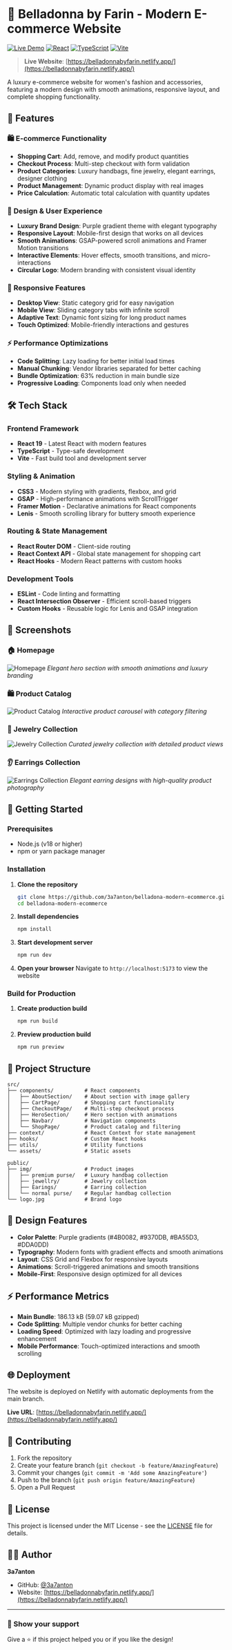 # 🌸 Belladonna by Farin - Modern E-commerce Website

[![Live Demo](https://img.shields.io/badge/Live%20Demo-Visit%20Site-purple?style=for-the-badge)](https://belladonnabyfarin.netlify.app/)
[![React](https://img.shields.io/badge/React-19-blue?style=for-the-badge&logo=react)](https://reactjs.org/)
[![TypeScript](https://img.shields.io/badge/TypeScript-5.6-blue?style=for-the-badge&logo=typescript)](https://www.typescriptlang.org/)
[![Vite](https://img.shields.io/badge/Vite-7.0-green?style=for-the-badge&logo=vite)](https://vitejs.dev/)

> **Live Website**: [https://belladonnabyfarin.netlify.app/](https://belladonnabyfarin.netlify.app/)

A luxury e-commerce website for women's fashion and accessories, featuring a modern design with smooth animations, responsive layout, and complete shopping functionality.

## 🎯 Features

### 🛍️ **E-commerce Functionality**
- **Shopping Cart**: Add, remove, and modify product quantities
- **Checkout Process**: Multi-step checkout with form validation
- **Product Categories**: Luxury handbags, fine jewelry, elegant earrings, designer clothing
- **Product Management**: Dynamic product display with real images
- **Price Calculation**: Automatic total calculation with quantity updates

### 🎨 **Design & User Experience**
- **Luxury Brand Design**: Purple gradient theme with elegant typography
- **Responsive Layout**: Mobile-first design that works on all devices
- **Smooth Animations**: GSAP-powered scroll animations and Framer Motion transitions
- **Interactive Elements**: Hover effects, smooth transitions, and micro-interactions
- **Circular Logo**: Modern branding with consistent visual identity

### 📱 **Responsive Features**
- **Desktop View**: Static category grid for easy navigation
- **Mobile View**: Sliding category tabs with infinite scroll
- **Adaptive Text**: Dynamic font sizing for long product names
- **Touch Optimized**: Mobile-friendly interactions and gestures

### ⚡ **Performance Optimizations**
- **Code Splitting**: Lazy loading for better initial load times
- **Manual Chunking**: Vendor libraries separated for better caching
- **Bundle Optimization**: 63% reduction in main bundle size
- **Progressive Loading**: Components load only when needed

## 🛠️ Tech Stack

### **Frontend Framework**
- **React 19** - Latest React with modern features
- **TypeScript** - Type-safe development
- **Vite** - Fast build tool and development server

### **Styling & Animation**
- **CSS3** - Modern styling with gradients, flexbox, and grid
- **GSAP** - High-performance animations with ScrollTrigger
- **Framer Motion** - Declarative animations for React components
- **Lenis** - Smooth scrolling library for buttery smooth experience

### **Routing & State Management**
- **React Router DOM** - Client-side routing
- **React Context API** - Global state management for shopping cart
- **React Hooks** - Modern React patterns with custom hooks

### **Development Tools**
- **ESLint** - Code linting and formatting
- **React Intersection Observer** - Efficient scroll-based triggers
- **Custom Hooks** - Reusable logic for Lenis and GSAP integration

## 📸 Screenshots

### 🏠 Homepage
![Homepage](https://github.com/3a7anton/belladona-modern-ecommerce/blob/main/public/img/premium%20purse/476211247_479415401887020_2184385406340683444_n.jpg)
*Elegant hero section with smooth animations and luxury branding*

### 🛍️ Product Catalog
![Product Catalog](https://github.com/3a7anton/belladona-modern-ecommerce/blob/main/public/img/premium%20purse/476128949_478758638619363_1814056878435439930_n.jpg)
*Interactive product carousel with category filtering*

### 💍 Jewelry Collection
![Jewelry Collection](https://github.com/3a7anton/belladona-modern-ecommerce/blob/main/public/img/jewellry/472849920_461536917008202_880367910907139364_n.jpg)
*Curated jewelry collection with detailed product views*

### 👂 Earrings Collection
![Earrings Collection](https://github.com/3a7anton/belladona-modern-ecommerce/blob/main/public/img/Earings/473079562_461559570339270_7826771486580445992_n.jpg)
*Elegant earring designs with high-quality product photography*

## 🚀 Getting Started

### Prerequisites
- Node.js (v18 or higher)
- npm or yarn package manager

### Installation

1. **Clone the repository**
   ```bash
   git clone https://github.com/3a7anton/belladona-modern-ecommerce.git
   cd belladona-modern-ecommerce
   ```

2. **Install dependencies**
   ```bash
   npm install
   ```

3. **Start development server**
   ```bash
   npm run dev
   ```

4. **Open your browser**
   Navigate to `http://localhost:5173` to view the website

### Build for Production

1. **Create production build**
   ```bash
   npm run build
   ```

2. **Preview production build**
   ```bash
   npm run preview
   ```

## 📂 Project Structure

```
src/
├── components/          # React components
│   ├── AboutSection/    # About section with image gallery
│   ├── CartPage/        # Shopping cart functionality
│   ├── CheckoutPage/    # Multi-step checkout process
│   ├── HeroSection/     # Hero section with animations
│   ├── Navbar/          # Navigation components
│   └── ShopPage/        # Product catalog and filtering
├── context/             # React Context for state management
├── hooks/               # Custom React hooks
├── utils/               # Utility functions
└── assets/              # Static assets

public/
├── img/                 # Product images
│   ├── premium purse/   # Luxury handbag collection
│   ├── jewellry/        # Jewelry collection
│   ├── Earings/         # Earring collection
│   └── normal purse/    # Regular handbag collection
└── logo.jpg             # Brand logo
```

## 🎨 Design Features

- **Color Palette**: Purple gradients (#4B0082, #9370DB, #BA55D3, #DDA0DD)
- **Typography**: Modern fonts with gradient effects and smooth animations
- **Layout**: CSS Grid and Flexbox for responsive layouts
- **Animations**: Scroll-triggered animations and smooth transitions
- **Mobile-First**: Responsive design optimized for all devices

## ⚡ Performance Metrics

- **Main Bundle**: 186.13 kB (59.07 kB gzipped)
- **Code Splitting**: Multiple vendor chunks for better caching
- **Loading Speed**: Optimized with lazy loading and progressive enhancement
- **Mobile Performance**: Touch-optimized interactions and smooth scrolling

## 🌐 Deployment

The website is deployed on Netlify with automatic deployments from the main branch.

**Live URL**: [https://belladonnabyfarin.netlify.app/](https://belladonnabyfarin.netlify.app/)

## 🤝 Contributing

1. Fork the repository
2. Create your feature branch (`git checkout -b feature/AmazingFeature`)
3. Commit your changes (`git commit -m 'Add some AmazingFeature'`)
4. Push to the branch (`git push origin feature/AmazingFeature`)
5. Open a Pull Request

## 📄 License

This project is licensed under the MIT License - see the [LICENSE](LICENSE) file for details.

## 👨‍💻 Author

**3a7anton**
- GitHub: [@3a7anton](https://github.com/3a7anton)
- Website: [https://belladonnabyfarin.netlify.app/](https://belladonnabyfarin.netlify.app/)

---

### 🌟 Show your support

Give a ⭐️ if this project helped you or if you like the design!
